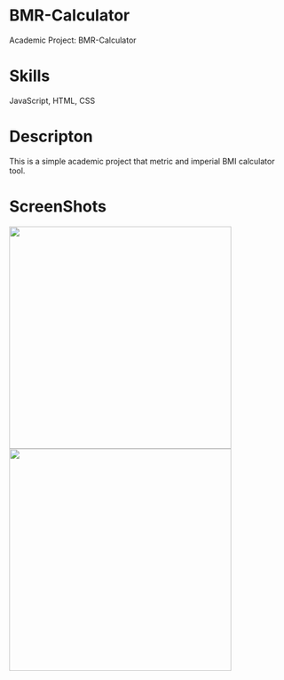 # BMR-Calculator
Academic Project: BMR-Calculator

Skills
======
JavaScript, HTML, CSS

Descripton
===========
This is a simple academic project that metric and imperial BMI calculator tool.

ScreenShots
=
<img src="https://user-images.githubusercontent.com/59883982/84432584-065b2900-abfb-11ea-8762-8adcb47289b4.png" width="400"></img>
<img src="https://user-images.githubusercontent.com/59883982/84432592-078c5600-abfb-11ea-947c-9147a55d51b4.png" width="400"></img>

